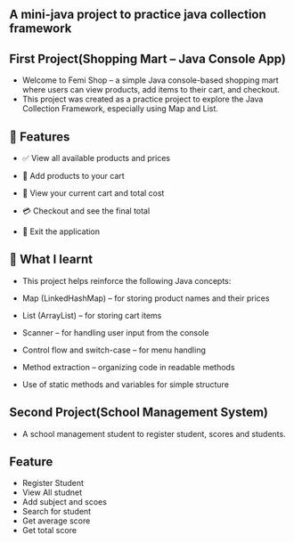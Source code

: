 <!-- @format -->

## A mini-java project to practice java collection framework

## First Project(Shopping Mart – Java Console App)

- Welcome to Femi Shop – a simple Java console-based shopping mart where users can view products, add items to their cart, and checkout.
- This project was created as a practice project to explore the Java Collection Framework, especially using Map and List.

## 📌 Features

- ✅ View all available products and prices

- 🛒 Add products to your cart

- 🧺 View your current cart and total cost

- 💳 Checkout and see the final total

- 🚪 Exit the application

## 🧠 What I learnt

- This project helps reinforce the following Java concepts:

- Map (LinkedHashMap) – for storing product names and their prices

- List (ArrayList) – for storing cart items

- Scanner – for handling user input from the console

- Control flow and switch-case – for menu handling

- Method extraction – organizing code in readable methods

- Use of static methods and variables for simple structure

## Second Project(School Management System)

- A school management student to register student, scores and students.

## Feature

- Register Student
- View All studnet
- Add subject and scoes
- Search for student
- Get average score
- Get total score
